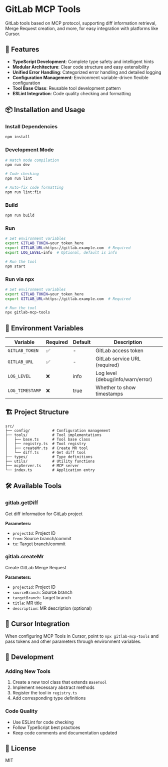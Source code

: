 # GitLab MCP Tools

GitLab tools based on MCP protocol, supporting diff information retrieval, Merge Request creation, and more, for easy integration with platforms like Cursor.

## 🚀 Features

- **TypeScript Development**: Complete type safety and intelligent hints
- **Modular Architecture**: Clear code structure and easy extensibility
- **Unified Error Handling**: Categorized error handling and detailed logging
- **Configuration Management**: Environment variable-driven flexible configuration
- **Tool Base Class**: Reusable tool development pattern
- **ESLint Integration**: Code quality checking and formatting

## 📦 Installation and Usage

### Install Dependencies
```bash
npm install
```

### Development Mode
```bash
# Watch mode compilation
npm run dev

# Code checking
npm run lint

# Auto-fix code formatting
npm run lint:fix
```

### Build
```bash
npm run build
```

### Run
```bash
# Set environment variables
export GITLAB_TOKEN=your_token_here
export GITLAB_URL=https://gitlab.example.com  # Required
export LOG_LEVEL=info  # Optional, default is info

# Run the tool
npm start
```

### Run via npx
```bash
# Set environment variables
export GITLAB_TOKEN=your_token_here
export GITLAB_URL=https://gitlab.example.com  # Required

# Run the tool
npx gitlab-mcp-tools
```

## 🔧 Environment Variables

| Variable | Required | Default | Description |
|----------|----------|---------|-------------|
| `GITLAB_TOKEN` | ✅ | - | GitLab access token |
| `GITLAB_URL` | ✅ | - | GitLab service URL (required) |
| `LOG_LEVEL` | ❌ | info | Log level (debug/info/warn/error) |
| `LOG_TIMESTAMP` | ❌ | true | Whether to show timestamps |

## 🏗️ Project Structure

```
src/
├── config/          # Configuration management
├── tools/           # Tool implementations
│   ├── base.ts      # Tool base class
│   ├── registry.ts  # Tool registry
│   ├── createMr.ts  # Create MR tool
│   └── diff.ts      # Get diff tool
├── types/           # Type definitions
├── utils/           # Utility functions
├── mcpServer.ts     # MCP server
└── index.ts         # Application entry
```

## 🛠️ Available Tools

### gitlab.getDiff
Get diff information for GitLab project

**Parameters:**
- `projectId`: Project ID
- `from`: Source branch/commit
- `to`: Target branch/commit

### gitlab.createMr
Create GitLab Merge Request

**Parameters:**
- `projectId`: Project ID
- `sourceBranch`: Source branch
- `targetBranch`: Target branch
- `title`: MR title
- `description`: MR description (optional)

## 🔌 Cursor Integration

When configuring MCP Tools in Cursor, point to `npx gitlab-mcp-tools` and pass tokens and other parameters through environment variables.

## 🧪 Development

### Adding New Tools
1. Create a new tool class that extends `BaseTool`
2. Implement necessary abstract methods
3. Register the tool in `registry.ts`
4. Add corresponding type definitions

### Code Quality
- Use ESLint for code checking
- Follow TypeScript best practices
- Keep code comments and documentation updated

## 📄 License

MIT 